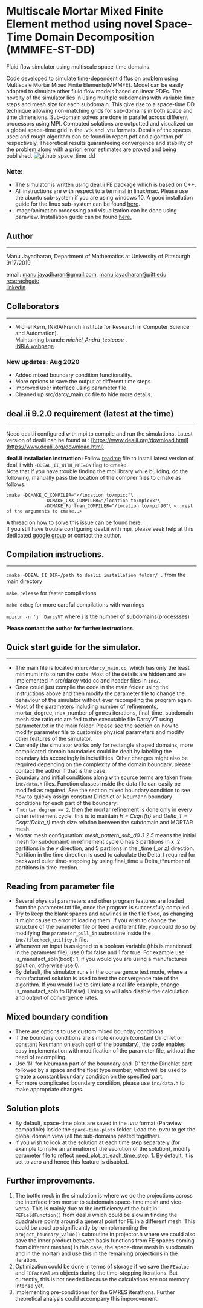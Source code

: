 # Multiscale Mortar Mixed Finite Element method using novel   Space-Time Domain Decomposition (MMMFE-ST-DD)
Fluid flow simulator using multiscale space-time domains. 

Code developed to simulate time-dependent diffusion problem using Multiscale Mortar Mixed Finite Elements(MMMFE). Model can be easily adapted to simulate other fluid flow models based on linear PDEs. The novelty of the simulator lies in using multiple subdomains with variable time steps and mesh size for each subdomain. This give rise to a space-time DD technique allowing non-matching grids for sub-domains in both space and time dimensions. Sub-domain solves are done in parallel across different processors using MPI. Computed solutions are outputted and visualized on a global space-time grid in the .vtk and .vtu formats. Details of the spaces used and rough algorithm can be found in report.pdf and algorithm.pdf respectively. Theoretical results guaranteeing convergence and stability of the problem along with a priori error estimates are proved and being published.
![github_space_time_dd](https://user-images.githubusercontent.com/35903705/86996707-51287c00-c17a-11ea-8d9c-584aa2cfc47b.png)

### Note:
- The simulator is written using deal.ii FE package which is based on C++.  
-  All instructions are with respect to a terminal in linux/mac. Please use the ubuntu sub-system if you are using windows 10. A good installation guide for the linux sub-system can be found [here](https://docs.microsoft.com/en-us/windows/wsl/install-win10).
- Image/animation processing and visualization can be done using paraview. Installation guide can be found [here.](https://www.paraview.org/Wiki/ParaView:Build_And_Install)

## Author
-----------
Manu Jayadharan, Department of Mathematics at University of Pittsburgh 9/17/2019

email: [manu.jayadharan@gmail.com](mailto:manu.jayadharan@gmail.com), [manu.jayadharan@pitt.edu](mailto:manu.jayadharan@pitt.edu)  
[reserachgate](https://www.researchgate.net/profile/Manu_Jayadharan)  
[linkedin](https://www.linkedin.com/in/manu-jayadharan/)


## Collaborators
------------------
- Michel Kern, INRIA(French Institute for Research in Computer Science and Automation).  
Maintaining branch: *michel_Andra_testcase* .   
[INRIA webpage](https://who.rocq.inria.fr/Michel.Kern/)

### New updates: Aug 2020
* Added mixed boundary condition functionality.  
* More options to save the output at different time steps.  
* Improved user interface using parameter file.  
* Cleaned up src/darcy_main.cc file to hide more details. 




## deal.ii 9.2.0 requirement (latest at the time)
---------------------------------------
Need deal.ii configured with mpi  to compile and run the simulations. Latest version of dealii can be found at : [https://www.dealii.org/download.html](https://www.dealii.org/download.html)

**deal.ii installation instruction:** Follow [readme](https://www.dealii.org/9.2.0/readme.html) file to install latest version of deal.ii with `-DDEAL_II_WITH_MPI=ON` flag to cmake.   
Note that if you have trouble finding the mpi library while building, do the following, manually pass the location of the compiler files to cmake as follows:     
```
cmake -DCMAKE_C_COMPILER="</location to/mpicc"\
              -DCMAKE_CXX_COMPILER="/location to/mpicxx"\
              -DCMAKE_Fortran_COMPILER="/location to/mpif90"\ <..rest of the arguments to cmake..>

```   
A thread on how to solve this issue can be found [here](https://groups.google.com/forum/#!newtopic/dealii/dealii/y1xS0Fe-k6w).  
If you still have trouble configuring deal.ii with mpi, please seek help at this dedicated [google group](https://groups.google.com/forum/#!forum/dealii) or contact the author.  
## Compilation instructions.
-------------------------------------------
`cmake -DDEAL_II_DIR=/path to dealii installation folder/ .` from the main directory

`make release` for faster compilations

`make debug` for more careful compilations with warnings

`mpirun -n 'j' DarcyVT` where j is the number of subdomains(processses)

**Please contact the author for further instructions.**

## Quick start guide for the simulator.
-------------------------------------
* The main file is located in `src/darcy_main.cc`, which has only the least minimum info to run the code. Most of the details are hidden and are implemented in src/darcy_vtdd.cc and header files in `inc/`.    
* Once could just compile the code in the main folder using the instructions above and then modify the parameter file to change the behaviour of the simulator without ever recompiling the program again.  
* Most of the parameters including number of refinements, mortar_degree, max_number of gmres iterations, final_time, subdomain mesh size
ratio etc are fed to the executable file DarcyVT using parameter.txt in the main folder. Please see the section on how to modify parameter file to customize physical parameters and modify other features of the simulator.   
* Currently the simulator works only for rectangle shaped domains, more complicated domain boundaries could be dealt by labelling the boundary ids accordingly in inc/utilities. Other changes might also be required depending on the complexity of the domain boundary, please contact the author if that is the case.  
* Boundary and initial conditions along with source terms are taken from `inc/data.h` files. Function classes inside the data file can easily be modifed as required. See the section mixed boundary condition to see how to quickly assign constant Dirichlet or Neumann boundary conditions for each part of the boundary.
* If `mortar degree == 2`, then the mortar refinement is done only in every other refinement cycle, this is to maintain _H = Csqrt{h}_ and _Delta_T = Csqrt(Delta_t)_ mesh size relation between the subdomain and MORTAR mesh.  
* Mortar mesh configuration: 
  _mesh_pattern_sub_d0 3 2 5_ means the initial mesh for subdomain0 in refinement cycle 0 has 3 partitions in x ,2 partitions     in the y direction, and 5 partiions in the _time (_or _z)_ direction. Partition in the time direction is used to calculate the       Delta_t   required for backward euler time-stepping by using final_time = Delta_t*number of partitions in time irection.

Reading from parameter file
---------------------------
* Several physical parameters and other program features are loaded from the parameter.txt file, once the program is successfuly compiled.
* Try to keep the blank spaces and newlines in the file fixed, as changing it might cause to error in loading them. If you wish to change the structure of the parameter file or feed a different file, you could do so by modifying the `parameter_pull_in` subroutine inside the `inc/filecheck_utility.h` file.
* Whenever an input is assigned to a boolean variable (this is mentioned in the parameter file), use 0 for false and 1 for true. For example use is_manufact_soln(bool): 1, if you would you are using a manufactures solution, otherwise use 0.  
* By default, the simulator runs in the convergence test mode, where a manufactured solution is used to test the convergence rate of the algorithm. If you  would like to simulate a real life example, change is_manufact_soln to 0(false). Doing so will also disable the calculation and output of convergence rates.

## Mixed boundary condition
* There are options to use custom mixed bounday conditions.  
* If the boundary conditions are simple enough (constant Dirichlet or constant Neumann on each part of the boundary), the code enables easy implementation with modification of the parameter file, without the need of recompiling.  
* Use 'N' for Neumann part of the boundary and 'D' for the Dirichlet part followed by a space and the float type number, which will be used to create a constant boundary condition on the specified part. 
* For more complicated boundary condition, please use `inc/data.h` to make appropriate changes.

## Solution plots
* By default, space-time plots are saved in the _.vtu_ format (Paraview compatible) inside the `space-time-plots` folder. Load the _.pvtu_ to get the global domain view (all the sub-domains pasted together).  
* If you wish to look at the solution at each time step separately (for example to make an animation of the evolution of the solution), modify parameter file to reflect need_plot_at_each_time_step: 1. By default, it is set to zero and hence this feature is disabled.

Further improvements.
---------------------
1. The bottle neck in the simulation is where we do the projections across the interface from mortar to subdomain space-time mesh and vice-versa. This is mainly due to the inefficiency of the built in `FEFieldFunction()` from deal.ii which could be slow in finding the quadrature points around a general point for FE in a different mesh.  This could be sped up significantly by reimplementing the `project_boundary_value()` subroutine in projector.h where we could also save the inner product between basis functions from FE spaces coming from different meshes( in this case, the space-time mesh in subdomain and in the mortar) and use this in the remaining projections in the iteration.  
2. Optimization could be done in terms of storage if we save the `FEValue` and `FEFaceValues` objects during the time-stepping iterations. But currently, this is not needed because the calculations are not memory intense yet.   
3. Implementing pre-conditioner for the GMRES iterattions. Further theoretical analysis could accompany this imporovement.
